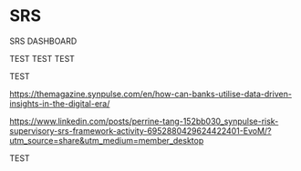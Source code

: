 # SRS

SRS DASHBOARD


TEST TEST TEST

TEST

https://themagazine.synpulse.com/en/how-can-banks-utilise-data-driven-insights-in-the-digital-era/

https://www.linkedin.com/posts/perrine-tang-152bb030_synpulse-risk-supervisory-srs-framework-activity-6952880429624422401-EvoM/?utm_source=share&utm_medium=member_desktop

TEST
